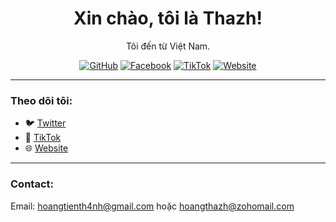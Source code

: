 <h1 align="center">Xin chào, tôi là Thazh!</h1>

<p align="center">
  Tôi đến từ Việt Nam.
</p>

<p align="center">
  <a href="https://github.com/KairomGithub" target="_blank"><img src="https://img.shields.io/github/followers/yourusername?label=Follow&style=social" alt="GitHub"></a>
  <a href="https://www.facebook.com/h0anggthanhh" target="_blank"><img src="https://img.shields.io/badge/Facebook-blue?style=flat&logo=facebook" alt="Facebook"></a>
  <a href="https://www.tiktok.com/@hgthazh" target="_blank"><img src="https://img.shields.io/badge/TikTok-black?style=flat&logo=facebook" alt="TikTok"></a>
  <a href="http://bambu.kesug.com" target="_blank"><img src="https://img.shields.io/badge/Website-green?style=flat&logo=google-chrome" alt="Website"></a>
</p>

---

### Theo dõi tôi:

- 🐦 [Twitter](https://twitter.com/hgthazh)
- 💼 [TikTok](https://www.tiktok.com/@hgthazh)
- 🌐 [Website](http://bambu.kesug.com)

---

### Contact:

Email: hoangtienth4nh@gmail.com
hoặc hoangthazh@zohomail.com